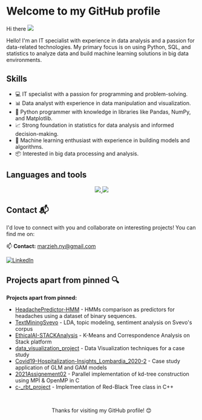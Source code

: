 #  Welcome to my GitHub profile 
Hi there ![](https://user-images.githubusercontent.com/18350557/176309783-0785949b-9127-417c-8b55-ab5a4333674e.gif)

Hello! I'm an IT specialist with experience in data analysis and a passion for data-related technologies. My primary focus is on using Python, SQL, and statistics to analyze data and build machine learning solutions in big data environments.

## Skills

- 💻 IT specialist with a passion for programming and problem-solving.
- 📊 Data analyst with experience in data manipulation and visualization.
- 🐍 Python programmer with knowledge in libraries like Pandas, NumPy, and Matplotlib.
- 📈 Strong foundation in statistics for data analysis and informed decision-making.
- 🤖 Machine learning enthusiast with experience in building models and algorithms.
- 📦 Interested in big data processing and analysis.

## Languages and tools
<p align="center">
  <a href="https://skillicons.dev">
    <img src="https://skillicons.dev/icons?i=py,matlab,vscode,mysql,php,laravel,css,vscode,bootstrap,github,c#,cpp,discord" />
    <img src="https://skillicons.dev/icons?i=git,html,js" />
  </a>
</p>

## Contact 📬

I'd love to connect with you and collaborate on interesting projects! You can find me on:

📫 **Contact:** 
[marzieh.ny@gmail.com](marzieh.ny@gmail.com)

[![LinkedIn](https://img.shields.io/badge/-LinkedIn-black.svg?style=flat-square&logo=linkedin&colorB=555)](https://www.linkedin.com/in/marzieh-nemati-b3969793/)


## Projects apart from pinned 🔍

 **Projects apart from pinned:**
  <be>
- [HeadachePredictor-HMM](https://github.com/marrynem/HeadachePredictor-HMM) - HMMs comparison as predictors for headaches using a dataset of binary sequences.
- [TextMiningSvevo](https://github.com/marrynem/TextMiningSvevo) - LDA, topic modeling, sentiment analysis on Svevo's corpus
- [EthicalAI-STACKAnalysis](https://github.com/marrynem/EthicalAI-STACKAnalysis) - K-Means and Correspondence Analysis on Stack platform
- [data_visualization_project](https://github.com/marrynem/data_visualization_project) - Data Visualization techniques for a case study
- [Covid19-Hospitalization-Insights_Lombardia_2020-2](https://github.com/marrynem/Covid19-Hospitalization-Insights_Lombardia_2020-21) - Case study application of GLM and GAM models
- [2021Assignement02](https://github.com/marrynem/2021Assignement02) - Parallel implementation of kd-tree construction using MPI & OpenMP in C
- [c-_rbt_project](https://github.com/marrynem/c-_rbt_project) - Implementation of Red-Black Tree class in C++


<br>
<p align="center">Thanks for visiting my GitHub profile! 😊</p>

